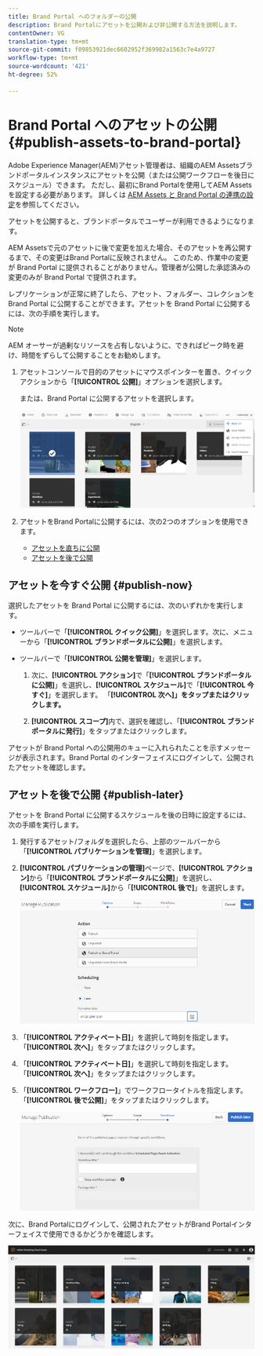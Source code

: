 ```yaml
---
title: Brand Portal へのフォルダーの公開
description: Brand Portalにアセットを公開および非公開する方法を説明します。
contentOwner: VG
translation-type: tm+mt
source-git-commit: f09853921dec6602952f369982a1563c7e4a9727
workflow-type: tm+mt
source-wordcount: '421'
ht-degree: 52%

---
```



# Brand Portal へのアセットの公開 {#publish-assets-to-brand-portal}

Adobe Experience Manager(AEM)アセット管理者は、組織のAEM Assetsブランドポータルインスタンスにアセットを公開（または公開ワークフローを後日にスケジュール）できます。 ただし、最初にBrand Portalを使用してAEM Assetsを設定する必要があります。 詳しくは [AEM Assets と Brand Portal の連携の設定](configure-aem-assets-with-brand-portal.md)を参照してください。

アセットを公開すると、ブランドポータルでユーザーが利用できるようになります。

AEM Assetsで元のアセットに後で変更を加えた場合、そのアセットを再公開するまで、その変更はBrand Portalに反映されません。 このため、作業中の変更が Brand Portal に提供されることがありません。管理者が公開した承認済みの変更のみが Brand Portal で提供されます。

レプリケーションが正常に終了したら、アセット、フォルダー、コレクションを Brand Portal に公開することができます。アセットを Brand Portal に公開するには、次の手順を実行します。

>[!NOTE]
>
>AEM オーサーが過剰なリソースを占有しないように、できればピーク時を避け、時間をずらして公開することをお勧めします。

1. アセットコンソールで目的のアセットにマウスポインターを置き、クイックアクションから「**[!UICONTROL 公開]**」オプションを選択します。

   または、Brand Portal に公開するアセットを選択します。

   ![publish2bp-2](assets/publish2bp-2.png)

2. アセットをBrand Portalに公開するには、次の2つのオプションを使用できます。
   * [アセットを直ちに公開](#publish-now)
   * [アセットを後で公開](#publish-later)

## アセットを今すぐ公開 {#publish-now}

選択したアセットを Brand Portal に公開するには、次のいずれかを実行します。

* ツールバーで「**[!UICONTROL クイック公開]**」を選択します。次に、メニューから「**[!UICONTROL ブランドポータルに公開]**」を選択します。

* ツールバーで「**[!UICONTROL 公開を管理]**」を選択します。

   1. 次に、**[!UICONTROL アクション]**&#x200B;で「**[!UICONTROL ブランドポータルに公開]**」を選択し、**[!UICONTROL スケジュール]**&#x200B;で「**[!UICONTROL 今すぐ]**」を選択します。 「**[!UICONTROL 次へ]」をタップまたはクリックします。**

   2. **[!UICONTROL スコープ]**&#x200B;内で、選択を確認し、「**[!UICONTROL ブランドポータルに発行]**」をタップまたはクリックします。

アセットが Brand Portal への公開用のキューに入れられたことを示すメッセージが表示されます。Brand Portal のインターフェイスにログインして、公開されたアセットを確認します。

## アセットを後で公開 {#publish-later}

アセットを Brand Portal に公開するスケジュールを後の日時に設定するには、次の手順を実行します。

1. 発行するアセット/フォルダを選択したら、上部のツールバーから「**[!UICONTROL パブリケーションを管理]**」を選択します。
2. **[!UICONTROL パブリケーションの管理]**&#x200B;ページで、**[!UICONTROL アクション]**&#x200B;から「**[!UICONTROL ブランドポータルに公開]**」を選択し、**[!UICONTROL スケジュール]**&#x200B;から「**[!UICONTROL 後で]**」を選択します。

   ![publishlaterbp-1](assets/publishlaterbp-1.png)

3. 「**[!UICONTROL アクティベート日]**」を選択して時刻を指定します。「**[!UICONTROL 次へ]**」をタップまたはクリックします。
4. 「**[!UICONTROL アクティベート日]**」を選択して時刻を指定します。「**[!UICONTROL 次へ]**」をタップまたはクリックします。
5. 「**[!UICONTROL ワークフロー]**」でワークフロータイトルを指定します。「**[!UICONTROL 後で公開]**」をタップまたはクリックします。

   ![publishworkflow](assets/publishworkflow.png)

次に、Brand Portalにログインして、公開されたアセットがBrand Portalインターフェイスで使用できるかどうかを確認します。

![bp_631_landing_page](assets/bp_landing_page.png)
